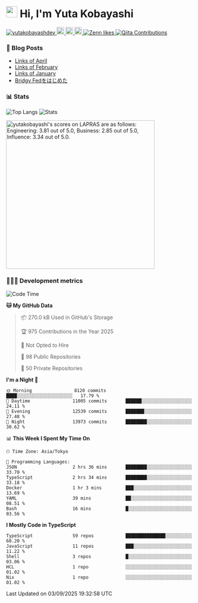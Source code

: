 <h1><img src="https://emojis.slackmojis.com/emojis/images/1613942336/14158/balloons.gif?1613942336" width="30"/> Hi, I'm Yuta Kobayashi</h1>

<p align="left"> 
  <a href="https://github.com/yutakobayashidev/yutakobayashidev/">
    <img src="https://komarev.com/ghpvc/?username=yutakobayashdev" alt="yutakobayashdev" />
  </a>
  <a href="https://mastodon.social/@yutakobayashi">
    <img height="20" src="https://img.shields.io/mastodon/follow/107202517736161782?domain=https%3A%2F%2Fmastodon.social&label=Mastodon&logo=mastodon&style=plastic" />
  </a>
  <a href="https://github.com/yutakobayashidev">
    <img height="20" src="https://img.shields.io/github/followers/yutakobayashidev?label=follow&logo=github&style=flat" />
  </a>
  <a href="https://www.reddit.com/user/yutakobayashi">
    <img height="20" src="https://img.shields.io/reddit/user-karma/combined/yutakobayashi?label=Reddit&logo=reddit&style=flat" />
  </a>
  <a href="https://zenn.dev/yutakobayashi">
    <img src="https://badgen.org/img/zenn/yutakobayashi/likes?style=plastic" alt="Zenn likes" />
  </a>
  <a href="https://qiita.com/yutakobayashi">
    <img src="https://badgen.org/img/qiita/yutakobayashi/contributions?style=plastic" alt="Qiita Contributions" />
  </a>
</p>

### 📕 Blog Posts

<!-- BLOG-POST-LIST:START -->
- [Links of April](https://yutakobayashi.com/blog/2025-04/)
- [Links of February](https://yutakobayashi.com/blog/2025-02/)
- [Links of January](https://yutakobayashi.com/blog/2025-01/)
- [Bridgy Fedをはじめた](https://yutakobayashi.com/blog/bridgy-fed/)
<!-- BLOG-POST-LIST:END -->

### 📊 Stats

![Top Langs](https://github-readme-stats.vercel.app/api/top-langs/?username=yutakobayashidev)
![Stats](https://github-readme-stats.vercel.app/api?username=yutakobayashidev&count_private=true&show_icons=true&line_height=40)

<!--START_SECTION:lapras-card-->
<p ><a href="https://lapras.com/public/yutakobayashi" target="_blank" rel="noopener noreferrer"><img alt="yutakobayashi's scores on LAPRAS are as follows: Engineering: 3.81 out of 5.0, Business: 2.85 out of 5.0, Influence: 3.34 out of 5.0." src="https://lapras-card-generator.vercel.app/api/svg?e=3.81&b=2.85&i=3.34&b1=%23020e27&b2=%230e5593&i1=%2303102f&i2=%231688bf&l=en" width="400" ></a></p>
<!--END_SECTION:lapras-card-->

### 👩🏻‍💻 Development metrics

<!--START_SECTION:waka-->
![Code Time](http://img.shields.io/badge/Code%20Time-4%2C053%20hrs%2021%20mins-blue)

**🐱 My GitHub Data** 

> 📦 270.0 kB Used in GitHub's Storage 
 > 
> 🏆 975 Contributions in the Year 2025
 > 
> 🚫 Not Opted to Hire
 > 
> 📜 98 Public Repositories 
 > 
> 🔑 50 Private Repositories 
 > 
**I'm a Night 🦉** 

```text
🌞 Morning                8120 commits        ████░░░░░░░░░░░░░░░░░░░░░   17.79 % 
🌆 Daytime                11005 commits       ██████░░░░░░░░░░░░░░░░░░░   24.11 % 
🌃 Evening                12539 commits       ███████░░░░░░░░░░░░░░░░░░   27.48 % 
🌙 Night                  13973 commits       ████████░░░░░░░░░░░░░░░░░   30.62 % 
```


📊 **This Week I Spent My Time On** 

```text
🕑︎ Time Zone: Asia/Tokyo

💬 Programming Languages: 
JSON                     2 hrs 36 mins       ████████░░░░░░░░░░░░░░░░░   33.70 % 
TypeScript               2 hrs 34 mins       ████████░░░░░░░░░░░░░░░░░   33.18 % 
Docker                   1 hr 3 mins         ███░░░░░░░░░░░░░░░░░░░░░░   13.69 % 
YAML                     39 mins             ██░░░░░░░░░░░░░░░░░░░░░░░   08.51 % 
Bash                     16 mins             █░░░░░░░░░░░░░░░░░░░░░░░░   03.56 % 
```

**I Mostly Code in TypeScript** 

```text
TypeScript               59 repos            ███████████████░░░░░░░░░░   60.20 % 
JavaScript               11 repos            ███░░░░░░░░░░░░░░░░░░░░░░   11.22 % 
Shell                    3 repos             █░░░░░░░░░░░░░░░░░░░░░░░░   03.06 % 
HCL                      1 repo              ░░░░░░░░░░░░░░░░░░░░░░░░░   01.02 % 
Nix                      1 repo              ░░░░░░░░░░░░░░░░░░░░░░░░░   01.02 % 
```




 Last Updated on 03/09/2025 19:32:58 UTC
<!--END_SECTION:waka-->

